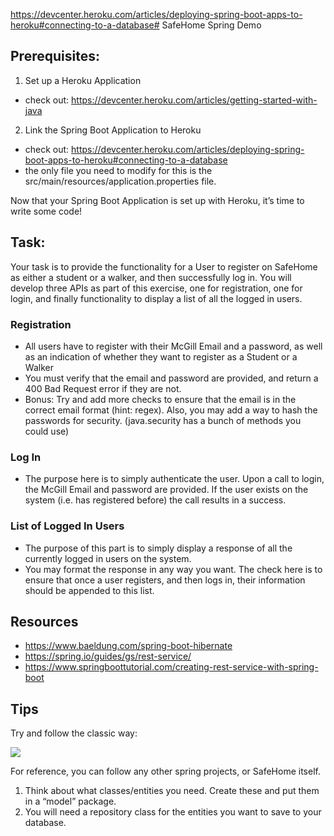 https://devcenter.heroku.com/articles/deploying-spring-boot-apps-to-heroku#connecting-to-a-database# SafeHome Spring Demo

## Prerequisites:

1.  Set up a Heroku Application  
 - check out: https://devcenter.heroku.com/articles/getting-started-with-java

2.  Link the Spring Boot Application to Heroku
 - check out: https://devcenter.heroku.com/articles/deploying-spring-boot-apps-to-heroku#connecting-to-a-database
 - the only file you need to modify for this is the src/main/resources/application.properties file. 
   
Now that your Spring Boot Application is set up with Heroku, it’s time to write some code!

## Task: 
Your task is to provide the functionality for a User to register on SafeHome as either a student or a walker, and then successfully log in. You will develop three APIs as part of this exercise, one for registration, one for login, and finally functionality to display a list of all the logged in users.

  

###  Registration
    
 - All users have to register with their McGill Email and a password, as
   well as an indication of whether they want to register as a Student
   or a Walker
 - You must verify that the email and password are provided, and return
   a 400 Bad Request error if they are not.
 - Bonus: Try and add more checks to ensure that the email is in the
   correct email format (hint: regex). Also, you may add a way to hash
   the passwords for security. (java.security has a bunch of methods you
   could use)

    
### Log In
    

 - The purpose here is to simply authenticate the user. Upon a call to
   login, the McGill Email and password are provided. If the user exists
   on the system (i.e. has registered before) the call results in a
   success.

    

### List of Logged In Users
    

 - The purpose of this part is to simply display a response of all the
   currently logged in users on the system.
 - You may format the response in any way you want. The check here is to
   ensure that once a user registers, and then logs in, their
   information should be appended to this list.
   
## Resources

- https://www.baeldung.com/spring-boot-hibernate
- https://spring.io/guides/gs/rest-service/
- https://www.springboottutorial.com/creating-rest-service-with-spring-boot

## Tips

Try and follow the classic way:

![](https://lh6.googleusercontent.com/W9g0ca8dytVP6T-_vKQGRCvuaemMqRlvtK9e2ovDgfxaoupbNEttTh1oo0DeiLeCDuwjZhd6RKhTJAgnbCDlSDW_WWAKPbSatEiv4_c3yE9bA2MqpeenDj4DNdEmYnbndOxBoJQU)

For reference, you can follow any other spring projects, or SafeHome itself.

1.  Think about what classes/entities you need. Create these and put them in a “model” package.
2.  You will need a repository class for the entities you want to save to your database.


